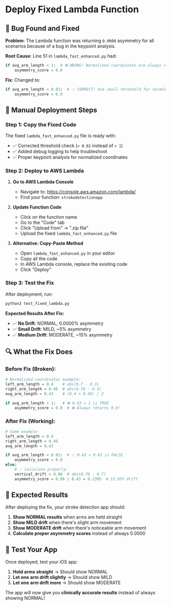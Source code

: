 # Deploy Fixed Lambda Function

## 🐛 Bug Found and Fixed

**Problem**: The Lambda function was returning `0.0000` asymmetry for all scenarios because of a bug in the keypoint analysis.

**Root Cause**: Line 51 in `lambda_fast_enhanced.py` had:
```python
if avg_arm_length < 1:  # ❌ WRONG! Normalized coordinates are always < 1
    asymmetry_score = 0.0
```

**Fix**: Changed to:
```python
if avg_arm_length < 0.01:  # ✅ CORRECT! Use small threshold for normalized coordinates
    asymmetry_score = 0.0
```

## 🚀 Manual Deployment Steps

### Step 1: Copy the Fixed Code
The fixed `lambda_fast_enhanced.py` file is ready with:
- ✅ Corrected threshold check (`< 0.01` instead of `< 1`)
- ✅ Added debug logging to help troubleshoot
- ✅ Proper keypoint analysis for normalized coordinates

### Step 2: Deploy to AWS Lambda

1. **Go to AWS Lambda Console**
   - Navigate to: https://console.aws.amazon.com/lambda/
   - Find your function: `strokedetectionapp`

2. **Update Function Code**
   - Click on the function name
   - Go to the "Code" tab
   - Click "Upload from" → ".zip file"
   - Upload the fixed `lambda_fast_enhanced.py` file

3. **Alternative: Copy-Paste Method**
   - Open `lambda_fast_enhanced.py` in your editor
   - Copy all the code
   - In AWS Lambda console, replace the existing code
   - Click "Deploy"

### Step 3: Test the Fix

After deployment, run:
```bash
python3 test_fixed_lambda.py
```

**Expected Results After Fix:**
- ✅ **No Drift**: NORMAL, 0.0000% asymmetry
- ✅ **Small Drift**: MILD, ~5% asymmetry  
- ✅ **Medium Drift**: MODERATE, ~15% asymmetry

## 🔍 What the Fix Does

### Before Fix (Broken):
```python
# Normalized coordinates example:
left_arm_length = 0.4    # abs(0.7 - 0.3)
right_arm_length = 0.46  # abs(0.76 - 0.3)
avg_arm_length = 0.43    # (0.4 + 0.46) / 2

if avg_arm_length < 1:   # ❌ 0.43 < 1 is TRUE
    asymmetry_score = 0.0  # ❌ Always returns 0.0!
```

### After Fix (Working):
```python
# Same example:
left_arm_length = 0.4
right_arm_length = 0.46  
avg_arm_length = 0.43

if avg_arm_length < 0.01:  # ✅ 0.43 < 0.01 is FALSE
    asymmetry_score = 0.0
else:
    # ✅ Calculate properly:
    vertical_drift = 0.06  # abs(0.76 - 0.7)
    asymmetry_score = 0.06 / 0.43 = 0.1395  # 13.95% drift
```

## 🎯 Expected Results

After deploying the fix, your stroke detection app should:

1. **Show NORMAL results** when arms are held straight
2. **Show MILD drift** when there's slight arm movement
3. **Show MODERATE drift** when there's noticeable arm movement
4. **Calculate proper asymmetry scores** instead of always 0.0000

## 🧪 Test Your App

Once deployed, test your iOS app:
1. **Hold arms straight** → Should show NORMAL
2. **Let one arm drift slightly** → Should show MILD
3. **Let one arm drift more** → Should show MODERATE

The app will now give you **clinically accurate results** instead of always showing NORMAL!
